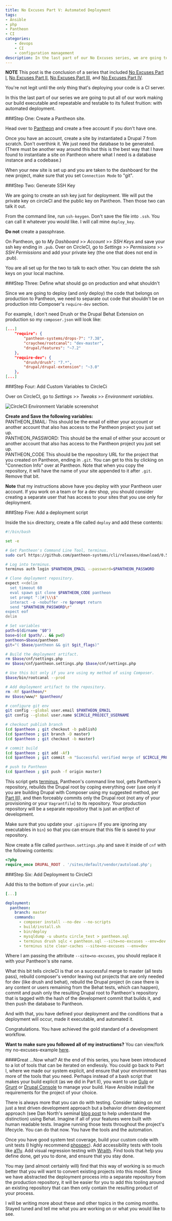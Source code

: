 ```yaml
---
title: No Excuses Part V: Automated Deployment
tags:
- Ansible
- php
- Pantheon
- CI
categories:
    - devops
    - CI
    - configuration management
description: In the last part of our No Excuses series, we are going to automate our deployment.
---
```


**NOTE** This post is the conclusion of a series that included [No Excuses Part I](http://craychee.io/blog/2015/05/20/no-excuse-config-management-Drupal/), [No Excuses Part II](http://craychee.io/blog/2015/07/29/no-excuses-Drupal-config/), [No Excuses Part III](http://craychee.io/blog/2015/08/01/no-excuses-part3-composer/), and [No Excuses Part IV](http://craychee.io/blog/2015/08/04/no-excuses-part4-testing/).

You're not legit until the only thing that's deploying your code is a CI server.

In this the last part of our series we are going to put all of our work making our build executable and repeatable and testable to its fullest fruition: with automated deployment.

###Step One: Create a Pantheon site.

Head over to [Pantheon](https://pantheon.io/) and create a free account if you don't have one.

Once you have an account, create a site by instantiated a Drupal 7 from scratch. Don't overthink it. We just need the database to be generated. (There must be another way around this but this is the best way that I have found to instantiate a site on Pantheon where what I need is a database instance and a codebase.)

When your new site is set up and you are taken to the dashboard for the new project, make sure that you set `Connection Mode` to "git".

###Step Two: Generate SSH Key

We are going to create an ssh key just for deployment. We will put the private key on circleCI and the public key on Pantheon. Then those two can talk it out.

From the command line, run `ssh-keygen`. Don't save the file into `.ssh`. You can call it whatever you would like. I will call mine `deploy_key`.

**Do not** create a passphrase.

On Pantheon, go to *My Dashboard* >> *Account* >> *SSH Keys* and save your ssh key ending in `.pub`. Over on CircleCI, go to *Settings* >> *Permissions* >> *SSH Permissions* and add your private key (the one that does not end in .pub).

You are all set up for the two to talk to each other. You can delete the ssh keys on your local machine.

###Step Three: Define what should go on production and what shouldn't

Since we are going to deploy (and *only* deploy) the code that belongs on production to Pantheon, we need to separate out code that shouldn't be on production into Composer's `require-dev` section.

For example, I don't need Drush or the Drupal Behat Extension on production so my `composer.json` will look like:
~~~json
[...]
    "require": {
        "pantheon-systems/drops-7": "7.38",
        "craychee/rootcanal": "dev-master",
        "drupal/features": "~7.2"
    },
    "require-dev": {
        "drush/drush": "7.*",
        "drupal/drupal-extension": "~3.0"
    },
[...]
~~~

###Step Four: Add Custom Variables to CircleCi

Over on CircleCI, go to *Settings* >> *Tweaks* >> *Environment variables*.

![CircleCI Environment Variable screenshot](/img/circleci_custom_variables.jpg)  

**Create and Save the following variables:**  
PANTHEON_EMAIL: This should be the email of either your account or another account that also has access to the Pantheon project you just set up.  
PANTHEON_PASSWORD: This should be the email of either your account or another account that also has access to the Pantheon project you just set up.  
PANTHEON_CODE This should be the repository URL for the project that you created on Pantheon, ending in `.git`. You can get to this by clicking on "Connection Info" over at Pantheon. Note that when you copy the repository, it will have the name of your site appended to it after `.git`. Remove that bit.  

**Note** that my instructions above have you deploy with your Pantheon user account. If you work on a team or for a dev shop, you should consider creating a separate user that has access to your sites that you use only for deployment.

###Step Five: Add a deployment script

Inside the `bin` directory, create a file called `deploy` and add these contents:
~~~sh
#!/bin/bash

set -e

# Get Pantheon's Command Line Tool, terminus.
sudo curl https://github.com/pantheon-systems/cli/releases/download/0.5.5/terminus.phar -L -o /usr/local/bin/terminus && sudo chmod +x /usr/local/bin/terminus

# Log into terminus.
terminus auth login $PANTHEON_EMAIL --password=$PANTHEON_PASSWORD

# Clone deployment repository.
expect <<delim
  set timeout 60
  eval spawn git clone $PANTHEON_CODE pantheon
  set prompt ":|#|\\\$"
  interact -o -nobuffer -re $prompt return
  send "$PANTHEON_PASSWORD\r"
expect eof
delim

# Set variables
path=$(dirname "$0")
base=$(cd $path/.. && pwd)
pantheon=$base/pantheon
git="( $base/pantheon && git $git_flags)"

# Build the deployment artifact.
rm $base/cnf/settings.php
mv $base/cnf/pantheon.settings.php $base/cnf/settings.php

# Use this bit only if you are using my method of using Composer.
$base/bin/rootcanal --prod

# Add deployment artifact to the repository.
rm -Rf $pantheon/*
mv $base/www/* $pantheon/

# configure git env
git config --global user.email $PANTHEON_EMAIL
git config --global user.name $CIRCLE_PROJECT_USERNAME

# checkout publish branch
(cd $pantheon ; git checkout -b publish)
(cd $pantheon ; git branch -D master)
(cd $pantheon ; git checkout -b master)

# commit build
(cd $pantheon ; git add -Af)
(cd $pantheon ; git commit -m "Successful verified merge of $CIRCLE_PROJECT_USERNAME $CIRCLE_SHA1.")

# push to Pantheon
(cd $pantheon ; git push -f origin master)
~~~
This script gets [terminus](https://github.com/pantheon-systems/cli), Pantheon's command line tool, gets Pantheon's repository, rebuilds the Drupal root by coping everything over (use only if you are building Drupal with Composer using my suggested method, per [Part III](blog/2015/08/01/no-excuses-part3-composer/)), and then forceably commits only the Drupal root (not any of your provisioning or your `Vagrantfile`) to its repository. Your production repository will be a separate repository that is just an *artifact* of development.

Make sure that you update your `.gitignore` (if you are ignoring any executables in `bin`) so that you can ensure that this file is saved to your repository.

Now create a file called `pantheon.settings.php` and save it inside of `cnf` with the following contents:
~~~php
<?php
require_once DRUPAL_ROOT . '/sites/default/vendor/autoload.php';
~~~

###Step Six: Add Deployment to CircleCI

Add this to the bottom of your `circle.yml`:  
~~~yml
[...]

deployment:
  pantheon:
    branch: master
    commands:
      - composer install --no-dev --no-scripts
      - build/install.sh
      - bin/deploy
      - mysqldump -u ubuntu circle_test > pantheon.sql
      - terminus drush sqlc < pantheon.sql --site=no-excuses --env=dev
      - terminus site clear-caches --site=no-excuses --env=dev
~~~
Where I am passing the attribute `--site=no-excuses`, you should replace it with your Pantheon's site name.

What this bit tells circleCI is that on a successful merge to master (all tests pass), rebuild composer's vendor leaving out projects that are only needed for dev (like drush and behat), rebuild the Drupal project (in case there is any content or users remaining from the Behat tests, which can happen), commit and push only the resulting Drupal root to Pantheon's repository that is tagged with the hash of the development commit that builds it, and then push the database to Pantheon.

And with that, you have defined your deployment and the conditions that a deployment will occur, made it executable, and automated it.

Congratulations. You have achieved the gold standard of a development workflow.

**Want to make sure you followed all of my instructions?**
You can view/fork my no-excuses-example [here](https://github.com/craychee/no-excuses-Drupal/tree/0.5.0).

####Great ...Now what?
At the end of this series, you have been introduced to a lot of tools that can be iterated on endlessly. You could go back to Part I, where we made our system explicit, and ensure that your environment has more of the tools that you need. Perhaps instead of a bash script that makes your build explicit (as we did in Part II), you want to use [Gulp](http://gulpjs.com/) or [Grunt](http://gruntjs.com/) or [Drupal Console](http://drupalconsole.com/) to manage your build. Have Ansible install the requirements for the project of your choice.

There is always more that you can do with testing. Consider taking on not just a test driven development approach but a behavior driven development approach (see Dan North's seminal [blog post](http://dannorth.net/introducing-bdd/) to help understand the distinction) using Behat. Imagine if all of your features were built with human readable tests. Imagine running those tests throughout the project's lifecycle. You can do that now. You have the tools and the automation.

Once you have good system test coverage, build your custom code with unit tests (I highly recommend [phpspec](http://www.phpspec.net/en/latest/)). Add accessibility tests with tools like [a11y](http://a11yproject.com/). Add visual regression testing with [Wraith](https://github.com/BBC-News/wraith). Find tools that help you define done, get you to done, and ensure that you stay done.

You may (and almost certainly will) find that this way of working is so much better that you will want to convert existing projects into this model. Since we have abstracted the deployment process into a separate repository from the production repository, it will be easier for you to add this tooling around an existing repository that can then only contain the resulting product of your process.

I will be writing more about these and other topics in the coming months. Stayed tuned and tell me what you are working on or what you would like to see.

